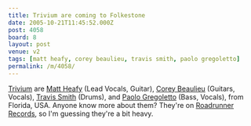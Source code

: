```yaml
---
title: Trivium are coming to Folkestone
date: 2005-10-21T11:45:52.000Z
post: 4058
board: 8
layout: post
venue: v2
tags: [matt heafy, corey beaulieu, travis smith, paolo gregoletto]
permalink: /m/4058/
---
```

<a href="http://www.trivium.org">Trivium</a> are <a href="/wiki/matt+heafy">Matt Heafy</a> (Lead Vocals, Guitar), <a href="/wiki/corey+beaulieu">Corey Beaulieu</a> (Guitars, Vocals), <a href="/wiki/travis+smith">Travis Smith</a> (Drums), and <a href="/wiki/paolo+gregoletto">Paolo Gregoletto</a> (Bass, Vocals), from Florida, USA. Anyone know more about them? They're on <a href="http://www.roadrunnerrecords.com">Roadrunner Records</a>, so I'm guessing they're a bit heavy.
